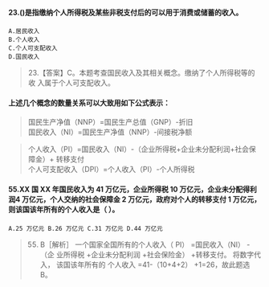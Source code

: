 #### 23.()是指缴纳个人所得税及某些非税支付后的可以用于消费或储蓄的收入。
    A.居民收入
    B.个人收入
    C.个人可支配收入
    D.国民收入
>   23.【答案】C。本题考查国民收入及其相关概念。缴纳了个人所得税等的收
    入属于个人可支配收入。
    
#### 上述几个概念的数量关系可以大致用如下公式表示：
>   国民生产净值（NNP）=国民生产总值（GNP）-折旧     
    国民收入（NI）=国民生产净值（NNP）-间接税净额     
    
>   个人收入（PI）=国民收入（NI）-（企业所得税+企业未分配利润+社会保障金）+ 转移支付     
    个人可支配收入（DPI）=个人收入（PI）-个人所得税     

#### 55.XX 国 XX 年国民收入为 41 万亿元，企业所得税 10 万亿元，企业未分配得利润4 万亿元，个人交纳的社会保障金 2 万亿元，政府对个人的转移支付 1 万亿元， 则该国该年所有的个人收入是（ ）。
    A.25 万亿元 B.26 万亿元 C.31 万亿元 D.44 万亿元
>   55. B［解析］ 一个国家全国所有的个人收入（ PI） =国民收入（NI） -（企
    业所得税 +企业未分配利润 +社会保险金） +转移支付。 将数字代入， 该国该年所有的
    个人收入 =41-（10+4+2） +1=26，故此题选 B。













    